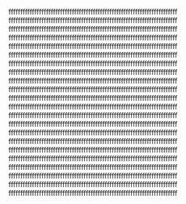 ffffffffffffffffffffffffffffffffffffffffffffffffffffffffffffffffffffffff
ffffffffffffffffffffffffffffffffffffffffffffffffffffffffffffffffffffffff
ffffffffffffffffffffffffffffffffffffffffffffffffffffffffffffffffffffffff
ffffffffffffffffffffffffffffffffffffffffffffffffffffffffffffffffffffffff
ffffffffffffffffffffffffffffffffffffffffffffffffffffffffffffffffffffffff
ffffffffffffffffffffffffffffffffffffffffffffffffffffffffffffffffffffffff
ffffffffffffffffffffffffffffffffffffffffffffffffffffffffffffffffffffffff
ffffffffffffffffffffffffffffffffffffffffffffffffffffffffffffffffffffffff
ffffffffffffffffffffffffffffffffffffffffffffffffffffffffffffffffffffffff
ffffffffffffffffffffffffffffffffffffffffffffffffffffffffffffffffffffffff
ffffffffffffffffffffffffffffffffffffffffffffffffffffffffffffffffffffffff
ffffffffffffffffffffffffffffffffffffffffffffffffffffffffffffffffffffffff
ffffffffffffffffffffffffffffffffffffffffffffffffffffffffffffffffffffffff
ffffffffffffffffffffffffffffffffffffffffffffffffffffffffffffffffffffffff
ffffffffffffffffffffffffffffffffffffffffffffffffffffffffffffffffffffffff
ffffffffffffffffffffffffffffffffffffffffffffffffffffffffffffffffffffffff
ffffffffffffffffffffffffffffffffffffffffffffffffffffffffffffffffffffffff
ffffffffffffffffffffffffffffffffffffffffffffffffffffffffffffffffffffffff
ffffffffffffffffffffffffffffffffffffffffffffffffffffffffffffffffffffffff
ffffffffffffffffffffffffffffffffffffffffffffffffffffffffffffffffffffffff
ffffffffffffffffffffffffffffffffffffffffffffffffffffffffffffffffffffffff
ffffffffffffffffffffffffffffffffffffffffffffffffffffffffffffffffffffffff
